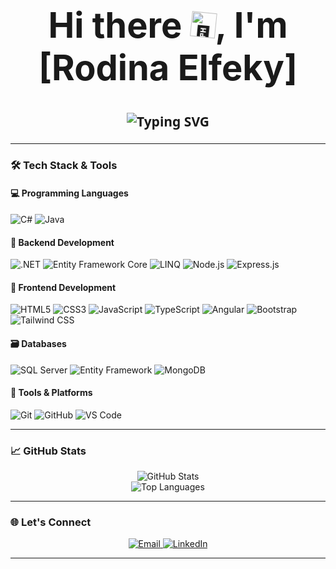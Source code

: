 <h1 align="center" style="font-size: 4em;">
  Hi there <img src="https://github.githubassets.com/images/icons/emoji/unicode/1f44b.png" width="40" style="animation: wave 2s infinite; transform-origin: 70% 70%; display: inline-block;" alt="👋"/>, I'm [Rodina Elfeky]
</h1>

<p align="center" style="font-size: 1.5em; font-weight: 600; font-family: 'Segoe UI', Tahoma, Geneva, Verdana, sans-serif;">
  <img src="https://readme-typing-svg.demolab.com?font=Segoe+UI&weight=600&size=24&pause=1000&color=2F4F4F&center=true&vCenter=true&width=500&height=50&lines=Full-Stack+.NET+Developer;Building+Robust+Web+Applications;Passionate+MIS+Graduate" alt="Typing SVG" />
</p>

---

### 🛠️ Tech Stack & Tools

#### 💻 Programming Languages
<p align="left">
  <img src="https://img.shields.io/badge/C%23-239120?style=flat-square&logo=c-sharp&logoColor=white" alt="C#"/>
  <img src="https://img.shields.io/badge/Java-007396?style=flat-square&logo=java&logoColor=white" alt="Java"/>
</p>

#### 🧠 Backend Development
<p align="left">
  <img src="https://img.shields.io/badge/.NET-512BD4?style=plastic&logo=dotnet&logoColor=white" alt=".NET"/>
  <img src="https://img.shields.io/badge/Entity_Framework_Core-6DB33F?style=plastic&logo=.net&logoColor=white" alt="Entity Framework Core"/>
  <img src="https://img.shields.io/badge/LINQ-512BD4?style=plastic&logo=code&logoColor=white" alt="LINQ"/>
  <img src="https://img.shields.io/badge/Node.js-339933?style=for-the-badge&logo=node.js&logoColor=white" alt="Node.js"/>
  <img src="https://img.shields.io/badge/Express.js-000000?style=for-the-badge&logo=express&logoColor=white" alt="Express.js"/>
</p>

#### 🎨 Frontend Development
<p align="left">
  <img src="https://img.shields.io/badge/HTML5-E34F26?style=flat-square&logo=html5&logoColor=white" alt="HTML5"/>
  <img src="https://img.shields.io/badge/CSS3-1572B6?style=flat-square&logo=css3&logoColor=white" alt="CSS3"/>
  <img src="https://img.shields.io/badge/JavaScript-F7DF1E?style=flat-square&logo=javascript&logoColor=black" alt="JavaScript"/>
  <img src="https://img.shields.io/badge/TypeScript-3178C6?style=flat-square&logo=typescript&logoColor=white" alt="TypeScript"/>
  <img src="https://img.shields.io/badge/Angular-DD0031?style=plastic&logo=angular&logoColor=white" alt="Angular"/>
  <img src="https://img.shields.io/badge/Bootstrap-7952B3?style=plastic&logo=bootstrap&logoColor=white" alt="Bootstrap"/>
  <img src="https://img.shields.io/badge/Tailwind_CSS-38B2AC?style=plastic&logo=tailwind-css&logoColor=white" alt="Tailwind CSS"/>
</p>

#### 🗃️ Databases
<p align="left">
  <img src="https://img.shields.io/badge/SQL_Server-CC2927?style=for-the-badge&logo=microsoft-sql-server&logoColor=white" alt="SQL Server"/>
  <img src="https://img.shields.io/badge/Entity_Framework-6DB33F?style=for-the-badge&logo=.net&logoColor=white" alt="Entity Framework"/>
  <img src="https://img.shields.io/badge/MongoDB-47A248?style=for-the-badge&logo=mongodb&logoColor=white" alt="MongoDB"/>
</p>

#### 🧰 Tools & Platforms
<p align="left">
  <img src="https://img.shields.io/badge/Git-F05032?style=flat-square&logo=git&logoColor=white" alt="Git"/>
  <img src="https://img.shields.io/badge/GitHub-181717?style=flat-square&logo=github&logoColor=white" alt="GitHub"/>
  <img src="https://img.shields.io/badge/VS_Code-007ACC?style=plastic&logo=visual-studio-code&logoColor=white" alt="VS Code"/>
</p>

---

### 📈 GitHub Stats

<p align="center">
  <img src="https://github-readme-stats.vercel.app/api?username=RodinaElfeky&show_icons=true&theme=radical&hide_title=true" alt="GitHub Stats" />
  <br/>
  <img src="https://github-readme-stats.vercel.app/api/top-langs/?username=RodinaElfeky&layout=compact&theme=radical&hide_title=true" alt="Top Languages" />
</p>

---

### 🌐 Let's Connect

<p align="center">
  <a href="mailto:rodina.elfeky228@gmail.com">
    <img src="https://img.shields.io/badge/Gmail-D14836?style=flat-square&logo=gmail&logoColor=white" alt="Email"/>
  </a>
  <a href="(https://www.linkedin.com/in/rodinaelfeky)">
    <img src="https://img.shields.io/badge/LinkedIn-0A66C2?style=flat-square&logo=linkedin&logoColor=white" alt="LinkedIn"/>
  </a>
</p>

---

<style>
@keyframes wave {
  0% { transform: rotate(  0.0deg) }
 10% { transform: rotate( 14.0deg) }
 20% { transform: rotate(-8.0deg) }
 30% { transform: rotate( 14.0deg) }
 40% { transform: rotate(-4.0deg) }
 50% { transform: rotate( 10.0deg) }
 60% { transform: rotate(  0.0deg) }
100% { transform: rotate(  0.0deg) }
}
</style>
